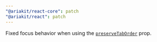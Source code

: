 ```yaml
---
"@ariakit/react-core": patch
"@ariakit/react": patch
---
```


Fixed focus behavior when using the [`preserveTabOrder`](https://ariakit.org/reference/portal#preservetaborder) prop.
